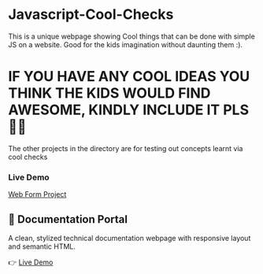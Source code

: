 # Javascript-Cool-Checks
This is a unique webpage showing Cool things that can be done with simple JS on a website. Good for the kids imagination without daunting them :).

IF YOU HAVE ANY COOL IDEAS YOU THINK THE KIDS WOULD FIND AWESOME, KINDLY INCLUDE IT PLS 👱‍♂️
===========================================================================================================
The other projects in the directory are for testing out concepts learnt via cool checks

### Live Demo

[Web Form Project](https://v6-afk.github.io/Javascript-Cool-Checks/Web-Form-Project/)

## 📘 Documentation Portal

A clean, stylized technical documentation webpage with responsive layout and semantic HTML.

👉 [Live Demo](https://v6-afk.github.io/Javascript-Cool-Checks/Doc-Portal/)

